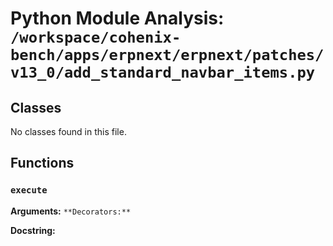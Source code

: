 # Python Module Analysis: `/workspace/cohenix-bench/apps/erpnext/erpnext/patches/v13_0/add_standard_navbar_items.py`

## Classes

No classes found in this file.


## Functions

### `execute`
**Arguments:** ``
**Decorators:** ``

**Docstring:**
```

```

